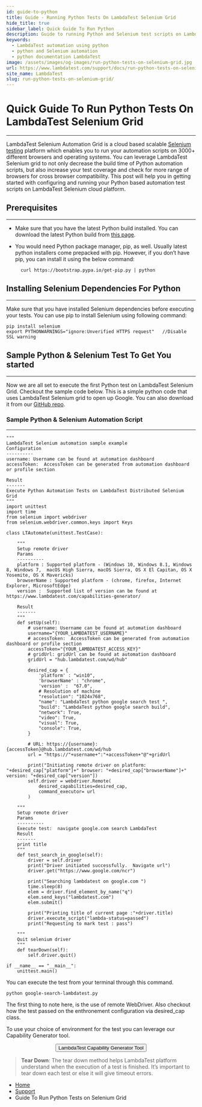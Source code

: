 ```yaml
---
id: guide-to-python
title: Guide - Running Python Tests On LambdaTest Selenium Grid
hide_title: true
sidebar_label: Quick Guide To Run Python
description: Guide to running Python and Selenium test scripts on LambdaTest Selenium automation grid online. Automated cross browser testing online using Selenium and Python on 3000+ browsers on cloud
keywords:
  - LambdaTest automation using python
  - python and Selenium automation
  - python documentation LambdaTest
image: /assets/images/og-images/run-python-tests-on-selenium-grid.jpg
url: https://www.lambdatest.com/support/docs/run-python-tests-on-selenium-grid/
site_name: LambdaTest
slug: run-python-tests-on-selenium-grid/
---
```


<script type="application/ld+json"
      dangerouslySetInnerHTML={{ __html: JSON.stringify({
       "@context": "https://schema.org",
        "@type": "BreadcrumbList",
        "itemListElement": [{
          "@type": "ListItem",
          "position": 1,
          "name": "LambdaTest",
          "item": "https://www.lambdatest.com"
        },{
          "@type": "ListItem",
          "position": 2,
          "name": "Support",
          "item": "https://www.lambdatest.com/support/docs/"
        },{
          "@type": "ListItem",
          "position": 3,
          "name": "Run Python Tests",
          "item": "https://www.lambdatest.com/support/docs/run-python-tests-on-selenium-grid/"
        }]
      })
    }}
></script>

# Quick Guide To Run Python Tests On LambdaTest Selenium Grid
* * *

LambdaTest Selenium Automation Grid is a cloud based scalable [Selenium testing](https://www.lambdatest.com/selenium-automation) platform which enables you to run your automation scripts on 3000+ different browsers and operating systems. You can leverage LambdaTest Selenium grid to not only decrease the build time of Python automation scripts, but also increase your test coverage and check for more range of browsers for cross browser compatibility. This post will help you in getting started with configuring and running your Python based automation test scripts on LambdaTest Selenium cloud platform.

## Prerequisites
***

- Make sure that you have the latest Python build installed. You can download the latest Python build from [this page](https://www.python.org/downloads/).

- You would need Python package manager, pip, as well. Usually latest python installers come prepacked with pip. However, if you don’t have pip, you can install it using the below command:

        curl https://bootstrap.pypa.io/get-pip.py | python

## Installing Selenium Dependencies For Python
***

Make sure that you have installed Selenium dependencies before executing your tests. You can use pip to install Selenium using following command:

    pip install selenium
    export PYTHONWARNINGS="ignore:Unverified HTTPS request"   //Disable SSL warning

## Sample Python & Selenium Test To Get You started
***

Now we are all set to execute the first Python test on LambdaTest Selenium Grid. Checkout the sample code below. This is a simple python code that uses LambdaTest Selenium grid to open up Google. You can also download it from our [GitHub repo](https://github.com/LambdaTest/python-selenium-sample).

### Sample Python & Selenium Automation Script
***
```
"""
LambdaTest Selenium automation sample example
Configuration
----------
username: Username can be found at automation dashboard
accessToken:  AccessToken can be generated from automation dashboard or profile section
 
Result
-------
Execute Python Automation Tests on LambdaTest Distributed Selenium Grid
"""
import unittest
import time
from selenium import webdriver
from selenium.webdriver.common.keys import Keys
 
class LTAutomate(unittest.TestCase):
 
    """
    Setup remote driver
    Params
    ----------
    platform : Supported platform - (Windows 10, Windows 8.1, Windows 8, Windows 7,  macOS High Sierra, macOS Sierra, OS X El Capitan, OS X Yosemite, OS X Mavericks)
    browserName : Supported platform - (chrome, firefox, Internet Explorer, MicrosoftEdge)
    version :  Supported list of version can be found at https://www.lambdatest.com/capabilities-generator/
 
    Result
    -------
    """
    def setUp(self):
        # username: Username can be found at automation dashboard
        username="{YOUR_LAMBDATEST_USERNAME}" 
        # accessToken:  AccessToken can be generated from automation dashboard or profile section
        accessToken="{YOUR_LAMBDATEST_ACCESS_KEY}"
        # gridUrl: gridUrl can be found at automation dashboard
        gridUrl = "hub.lambdatest.com/wd/hub"
         
        desired_cap = {
            'platform' : "win10",
            'browserName' : "chrome",
            'version' :  "67.0",
            # Resolution of machine
            "resolution": "1024x768",
            "name": "LambdaTest python google search test ",
            "build": "LambdaTest python google search build",
            "network": True,
            "video": True,
            "visual": True,
            "console": True,
        }
 
        # URL: https://{username}:{accessToken}@hub.lambdatest.com/wd/hub
        url = "https://"+username+":"+accessToken+"@"+gridUrl
         
        print("Initiating remote driver on platform: "+desired_cap["platform"]+" browser: "+desired_cap["browserName"]+" version: "+desired_cap["version"])
        self.driver = webdriver.Remote(
            desired_capabilities=desired_cap,
            command_executor= url
        )
 
    """
    Setup remote driver
    Params
    ----------
    Execute test:  navigate google.com search LambdaTest
    Result
    -------
    print title
    """
    def test_search_in_google(self):
        driver = self.driver
        print("Driver initiated successfully.  Navigate url")
        driver.get("https://www.google.com/ncr")
 
        print("Searching lambdatest on google.com ")
        time.sleep(8)
        elem = driver.find_element_by_name("q")
        elem.send_keys("lambdatest.com")
        elem.submit()
 
        print("Printing title of current page :"+driver.title)
        driver.execute_script("lambda-status=passed")
        print("Requesting to mark test : pass")
 
    """
    Quit selenium driver
    """
    def tearDown(self):
        self.driver.quit()
 
if __name__ == "__main__":
    unittest.main()

```

You can execute the test from your terminal through this command.

    python google-search-lambdatest.py

The first thing to note here, is the use of remote WebDriver. Also checkout how the test passed on the enthronement configuration via desired_cap class.

To use your choice of environment for the test you can leverage our Capability Generator tool.

<center><a href="https://www.lambdatest.com/capabilities-generator/"><button name="button">LambdaTest Capability Generator Tool</button></a></center>

> **Tear Down**: The tear down method helps LambdaTest platform understand when the execution of a test is finished. It’s important to tear down each test or else it will give timeout errors.

<nav aria-label="breadcrumbs">
  <ul className="breadcrumbs">
    <li className="breadcrumbs__item">
      <a className="breadcrumbs__link" href="https://www.lambdatest.com">Home</a>
    </li>
    <li className="breadcrumbs__item">
      <a className="breadcrumbs__link" href="/docs/">Support</a>
    </li>
    <li className="breadcrumbs__item breadcrumbs__item--active">
      <span className="breadcrumbs__link">Guide To Run Python Tests on Selenium Grid</span>
    </li>
  </ul>
</nav>